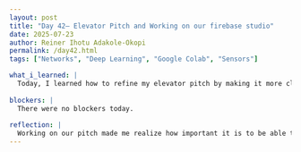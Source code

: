 ```yaml
---
layout: post
title: "Day 42– Elevator Pitch and Working on our firebase studio"
date: 2025-07-23
author: Reiner Ihotu Adakole-Okopi
permalink: /day42.html
tags: ["Networks", "Deep Learning", "Google Colab", "Sensors"]

what_i_learned: |
  Today, I learned how to refine my elevator pitch by making it more clear, concise, and tailored to different audiences, which helped me better articulate the purpose of our project. We also spent time working on the Firebase Studio website, and I gained a deeper understanding of how data from our Arduino sensors flows into the Firebase Realtime Database and displays on the site. I explored how different parts of the frontend interact with the backend and how to improve the user experience. It was interesting to see how each feature we add makes the system more complete. Overall, I’m starting to feel more confident navigating both the technical and communication aspects of the project.
  
blockers: |
  There were no blockers today. 
  
reflection: |
  Working on our pitch made me realize how important it is to be able to explain what we’re building in a way that’s not only technically sound but also engaging and easy to follow. The Firebase website is really coming together, and it’s rewarding to see our hard work turning into something functional and visually appealing. At first, the setup was a bit confusing, but figuring things out along the way has made everything more meaningful. I'm proud of how much I've grown in both explaining my ideas and building them. Today was a reminder that learning by doing is the best way to grow.
---
```

